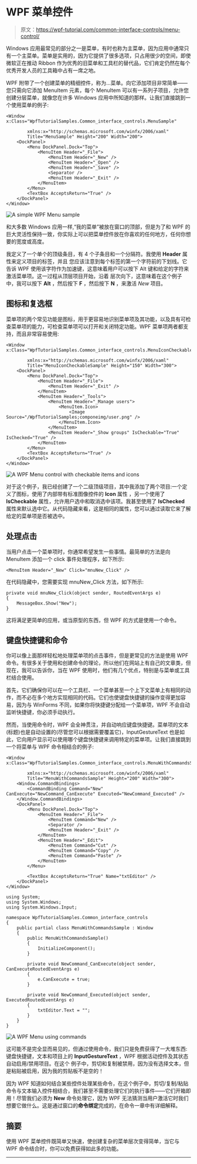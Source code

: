 # WPF 菜单控件

> 原文：<https://wpf-tutorial.com/common-interface-controls/menu-control/>

Windows 应用最常见的部分之一是菜单，有时也称为主菜单，因为应用中通常只有一个主菜单。菜单是实用的，因为它提供了很多选项，只占用很少的空间，即使微软正在推动 Ribbon 作为优秀的旧菜单和工具栏的替代品，它们肯定仍然在每个优秀开发人员的工具箱中占有一席之地。

WPF 附带了一个创建菜单的精细控件，称为...菜单。向它添加项目非常简单——您只需向它添加 MenuItem 元素，每个 MenuItem 可以有一系列子项目，允许您创建分层菜单，就像您在许多 Windows 应用中所知道的那样。让我们直接跳到一个使用菜单的例子:

```
<Window x:Class="WpfTutorialSamples.Common_interface_controls.MenuSample"

        xmlns:x="http://schemas.microsoft.com/winfx/2006/xaml"
        Title="MenuSample" Height="200" Width="200">
    <DockPanel>
        <Menu DockPanel.Dock="Top">
            <MenuItem Header="_File">
                <MenuItem Header="_New" />
                <MenuItem Header="_Open" />
                <MenuItem Header="_Save" />
                <Separator />
                <MenuItem Header="_Exit" />
            </MenuItem>
        </Menu>
        <TextBox AcceptsReturn="True" />
    </DockPanel>
</Window>
```

![](img/226f5d8c0e471d0776d44af71085fcc3.png "A simple WPF Menu sample")

和大多数 Windows 应用一样,“我的菜单”被放在窗口的顶部，但是为了和 WPF 的巨大灵活性保持一致，你实际上可以把菜单控件放在你喜欢的任何地方，任何你想要的宽度或高度。

我定义了一个单个的顶级条目，有 4 个子条目和一个分隔符。我使用 **Header** 属性来定义项目的标签，并且 您应该注意到每个标签的第一个字符前的下划线。它告诉 WPF 使用该字符作为加速键，这意味着用户可以按下 Alt 键和给定的字符来激活菜单项。这一过程从顶层项目开始，沿着 层次向下，这意味着在这个例子中，我可以按下 **Alt** ，然后按下 **F** ，然后按下 **N** ，来激活 *New* 项目。

<input type="hidden" name="IL_IN_ARTICLE">

## 图标和复选框

菜单项的两个常见功能是图标，用于更容易地识别菜单项及其功能，以及具有可检查菜单项的能力，可检查菜单项可以打开和关闭特定功能。WPF 菜单项两者都支持，而且非常容易使用:

```
<Window x:Class="WpfTutorialSamples.Common_interface_controls.MenuIconCheckableSample"

        xmlns:x="http://schemas.microsoft.com/winfx/2006/xaml"
        Title="MenuIconCheckableSample" Height="150" Width="300">
    <DockPanel>
        <Menu DockPanel.Dock="Top">
            <MenuItem Header="_File">
                <MenuItem Header="_Exit" />
            </MenuItem>
            <MenuItem Header="_Tools">
                <MenuItem Header="_Manage users">
                    <MenuItem.Icon>
                        <Image Source="/WpfTutorialSamples;componeimg/user.png" />
                    </MenuItem.Icon>
                </MenuItem>
                <MenuItem Header="_Show groups" IsCheckable="True" IsChecked="True" />
            </MenuItem>
        </Menu>
        <TextBox AcceptsReturn="True" />
    </DockPanel>
</Window>
```

![](img/6db897a37e8461d65f8cb56df12f3697.png "A WPF Menu control with checkable items and icons")

对于这个例子，我已经创建了一个二级顶级项目，其中我添加了两个项目:一个定义了图标，使用了内部带有标准图像控件的 **Icon** 属性 ，另一个使用了 **IsCheckable** 属性，允许用户选中和取消选中该项。我甚至使用了 **IsChecked** 属性来默认选中它。从代码隐藏来看，这是相同的属性，您可以通过读取它来了解 给定的菜单项是否被选中。

## 处理点击

当用户点击一个菜单项时，你通常希望发生一些事情。最简单的方法是向 MenuItem 添加一个 click 事件处理程序，如下所示:

```
<MenuItem Header="_New" Click="mnuNew_Click" />
```

在代码隐藏中，您需要实现 mnuNew_Click 方法，如下所示:

```
private void mnuNew_Click(object sender, RoutedEventArgs e)
{
	MessageBox.Show("New");
}
```

这将满足更简单的应用，或当原型的东西，但 WPF 的方式是使用一个命令。

## 键盘快捷键和命令

你可以像上面那样轻松地处理菜单项的点击事件，但是更常见的方法是使用 WPF 命令。有很多关于使用和创建命令的理论，所以他们在网站上有自己的文章类，但现在，我可以告诉你，当在 WPF 使用时，他们有几个优点，特别是与菜单或工具栏结合使用。

首先，它们确保你可以在一个工具栏、一个菜单甚至一个上下文菜单上有相同的动作，而不必在多个地方实现相同的代码。它们也使键盘快捷键的操作变得更加容易，因为与 WinForms 不同，如果你将快捷键分配给一个菜单项，WPF 不会自动监听快捷键，你必须手动执行。

然而，当使用命令时，WPF 会全神贯注，并自动响应键盘快捷键。菜单项的文本(标题)也是自动设置的(尽管您可以根据需要覆盖它)，InputGestureText 也是如此，它向用户显示可以使用哪个键盘快捷键来调用特定的菜单项。让我们直接跳到一个将菜单与 WPF 命令相结合的例子:

```
<Window x:Class="WpfTutorialSamples.Common_interface_controls.MenuWithCommandsSample"

        xmlns:x="http://schemas.microsoft.com/winfx/2006/xaml"
        Title="MenuWithCommandsSample" Height="200" Width="300">
    <Window.CommandBindings>
        <CommandBinding Command="New" CanExecute="NewCommand_CanExecute" Executed="NewCommand_Executed" />
    </Window.CommandBindings>
    <DockPanel>
        <Menu DockPanel.Dock="Top">
            <MenuItem Header="_File">
                <MenuItem Command="New" />
                <Separator />
                <MenuItem Header="_Exit" />
            </MenuItem>
            <MenuItem Header="_Edit">
                <MenuItem Command="Cut" />
                <MenuItem Command="Copy" />
                <MenuItem Command="Paste" />
            </MenuItem>
        </Menu>

        <TextBox AcceptsReturn="True" Name="txtEditor" />
    </DockPanel>
</Window>
```

```
using System;
using System.Windows;
using System.Windows.Input;

namespace WpfTutorialSamples.Common_interface_controls
{
	public partial class MenuWithCommandsSample : Window
	{
		public MenuWithCommandsSample()
		{
			InitializeComponent();
		}

		private void NewCommand_CanExecute(object sender, CanExecuteRoutedEventArgs e)
		{
			e.CanExecute = true;
		}

		private void NewCommand_Executed(object sender, ExecutedRoutedEventArgs e)
		{
			txtEditor.Text = "";
		}
	}
}
```

![](img/99c3ddd24e025adb2454044fc41e73e4.png "A WPF Menu using commands")

这可能不是完全显而易见的，但通过使用命令，我们只是免费获得了一大堆东西:键盘快捷键，文本和项目上的 **InputGestureText** ，WPF 根据活动控件及其状态自动启用/禁用项目。在这个 例子中，剪切和复制被禁用，因为没有选择文本，但是粘贴被启用，因为我的剪贴板不是空的！

因为 WPF 知道如何结合某些控件处理某些命令，在这个例子中，剪切/复制/粘贴命令与文本输入控件相结合，我们甚至不需要处理它们的执行事件——它们开箱即用！尽管我们必须为 **New** 命令处理它，因为 WPF 无法猜测当用户激活它时我们想要它做什么。这是通过窗口的**命令绑定**完成的，在命令一章中有详细解释。

## 摘要

使用 WPF 菜单控件既简单又快速，使创建复杂的菜单层次变得简单，当它与 WPF 命令结合时，你可以免费获得如此多的功能。

* * *